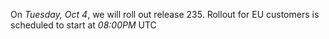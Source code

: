 On *Tuesday, Oct 4*, we will roll out release 235.
Rollout for EU customers is scheduled to start at *08:00PM* UTC
